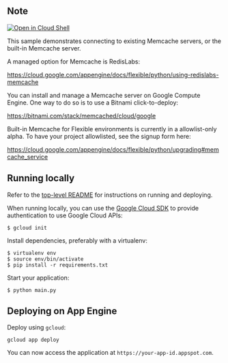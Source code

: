 ## Note

[![Open in Cloud Shell][shell_img]][shell_link]

[shell_img]: http://gstatic.com/cloudssh/images/open-btn.png
[shell_link]: https://console.cloud.google.com/cloudshell/open?git_repo=https://github.com/GoogleCloudPlatform/python-docs-samples&page=editor&open_in_editor=appengine/flexible/memcache/README.md

This sample demonstrates connecting to existing Memcache servers, or the
built-in Memcache server.

A managed option for Memcache is RedisLabs:

https://cloud.google.com/appengine/docs/flexible/python/using-redislabs-memcache

You can install and manage a Memcache server on Google Compute Engine. One way
to do so is to use a Bitnami click-to-deploy:

https://bitnami.com/stack/memcached/cloud/google

Built-in Memcache for Flexible environments is currently in a allowlist-only alpha. To have your project allowlisted,
see the signup form here:

https://cloud.google.com/appengine/docs/flexible/python/upgrading#memcache_service

## Running locally

Refer to the [top-level README](../README.md) for instructions on running and deploying.

When running locally, you can use the [Google Cloud SDK](https://cloud.google.com/sdk) to provide authentication to use Google Cloud APIs:

    $ gcloud init

Install dependencies, preferably with a virtualenv:

    $ virtualenv env
    $ source env/bin/activate
    $ pip install -r requirements.txt

Start your application:

    $ python main.py

## Deploying on App Engine

Deploy using `gcloud`:

    gcloud app deploy

You can now access the application at `https://your-app-id.appspot.com`.
